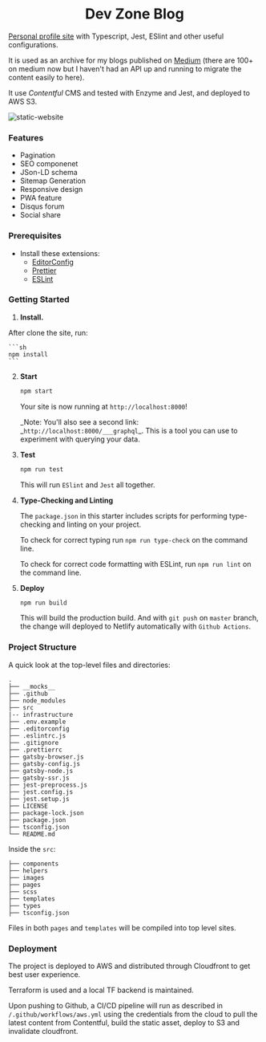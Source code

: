 <h1 align="center">Dev Zone Blog</h1>

[Personal profile site](https://www.elfi-y.com/) with Typescript, Jest, ESlint and other useful configurations.

It is used as an archive for my blogs published on [Medium](https://elfi-y.medium.com/) (there are 100+ on medium now but I haven't had an API up and running to migrate the content easily to here).

It use _Contentful_ CMS and tested with Enzyme and Jest, and deployed to AWS S3.

![static-website](https://user-images.githubusercontent.com/29664811/145848489-fe212608-8efc-470f-8a14-f8a6612fc259.png)

### Features

- Pagination
- SEO componenet
- JSon-LD schema
- Sitemap Generation
- Responsive design
- PWA feature
- Disqus forum
- Social share

### Prerequisites

- Install these extensions:
  - [EditorConfig](https://editorconfig.org/)
  - [Prettier](https://prettier.io/)
  - [ESLint](https://eslint.org/)

### Getting Started

1.  **Install.**

After clone the site, run:

    ```sh
    npm install
    ```

2.  **Start**

    ```sh
    npm start
    ```

    Your site is now running at `http://localhost:8000`!

    _Note: You'll also see a second link: _`http://localhost:8000/___graphql`\_. This is a tool you can use to experiment with querying your data.

3.  **Test**

    ```sh
    npm run test
    ```

    This will run `ESlint` and `Jest` all together.

4.  **Type-Checking and Linting**

    The `package.json` in this starter includes scripts for performing type-checking and linting on your project.

    To check for correct typing run `npm run type-check` on the command line.

    To check for correct code formatting with ESLint, run `npm run lint` on the command line.

5.  **Deploy**

    ```sh
    npm run build
    ```

    This will build the production build. And with `git push` on `master` branch,  
    the change will deployed to Netlify automatically with `Github Actions`.

### Project Structure

A quick look at the top-level files and directories:

    .
    ├── __mocks__
    ├── .github
    ├── node_modules
    ├── src
    |-- infrastructure
    ├── .env.example
    ├── .editorconfig
    ├── .eslintrc.js
    ├── .gitignore
    ├── .prettierrc
    ├── gatsby-browser.js
    ├── gatsby-config.js
    ├── gatsby-node.js
    ├── gatsby-ssr.js
    ├── jest-preprocess.js
    ├── jest.config.js
    ├── jest.setup.js
    ├── LICENSE
    ├── package-lock.json
    ├── package.json
    ├── tsconfig.json
    └── README.md

Inside the `src`:

    ├── components
    ├── helpers
    ├── images
    ├── pages
    ├── scss
    ├── templates
    ├── types
    ├── tsconfig.json

Files in both `pages` and `templates` will be compiled into top level sites.

### Deployment

The project is deployed to AWS and distributed through Cloudfront to get best user experience.

Terraform is used and a local TF backend is maintained.

Upon pushing to Github, a CI/CD pipeline will run as described in `/.github/workflows/aws.yml` using the credentials from the cloud to pull the latest content from Contentful, build the static asset, deploy to S3 and invalidate cloudfront.

